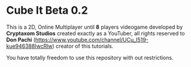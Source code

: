 # Cube It Beta 0.2
This is a 2D, Online Multiplayer until **8** players videogame developed by **Cryptaxom Studios** created exactly as a YouTuber, all rights reserved to **Don Pachi** (https://www.youtube.com/channel/UCu_I519-kue946388IwcRlw) creator of this tutorials.

You have totally freedom to use this repository with out restrictions.
